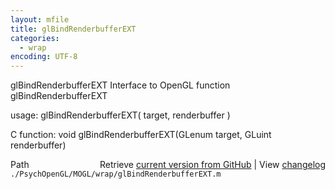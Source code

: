 ```yaml
---
layout: mfile
title: glBindRenderbufferEXT
categories:
  - wrap
encoding: UTF-8
---
```


glBindRenderbufferEXT  Interface to OpenGL function glBindRenderbufferEXT

usage:  glBindRenderbufferEXT\( target, renderbuffer \)

C function:  void glBindRenderbufferEXT\(GLenum target, GLuint renderbuffer\)


<div class="code_header" style="text-align:right;">
  <span style="float:left;">Path&nbsp;&nbsp;</span> <span class="counter">Retrieve <a href=
  "https://raw.github.com/Psychtoolbox-3/Psychtoolbox-3/beta/./PsychOpenGL/MOGL/wrap/glBindRenderbufferEXT.m">current version from GitHub</a> | View <a href=
  "https://github.com/Psychtoolbox-3/Psychtoolbox-3/commits/beta/./PsychOpenGL/MOGL/wrap/glBindRenderbufferEXT.m">changelog</a></span>
</div>
<div class="code">
  <code>./PsychOpenGL/MOGL/wrap/glBindRenderbufferEXT.m</code>
</div>
